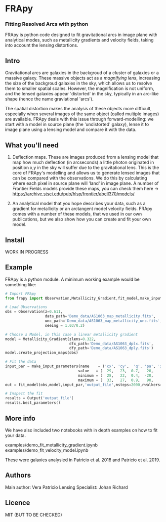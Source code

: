 # FRApy
### Fitting Resolved Arcs with python

FRApy is python code designed to fit gravitational arcs in image plane with analytical modes, such as metallicity gradients and velocity fields, taking into account the lensing distortions.


## Intro

Gravitational arcs are galaxies in the backgroud of a cluster of galaxies or a massive galaxy. These massive objects act as a *magnifying lens*, increasing the size of the backgroud galaxies in the sky, which allows us to resolve them to smaller spatial scales. However, the magnification is not uniform, and the lensed galaxies appear 'distorted' in the sky, typically in an arc-like shape (hence the name graviational 'arcs').

The spatial distortion makes the analysis of these objects more difficult, especially when several images of the same object (called multiple images) are available. FRApy deals with this issue through forward-modelling: we start with a model in source plane (the 'undistorted' galaxy), lense it to image plane using a lensing model and compare it with the data.


## What you'll need

1. Deflection maps. These are images produced from a lensing model that map how much deflection (in arcseconds) a little photon originated in position x,y in the sky will suffer due to the gravitational lens. This is the core of FRApy's modelling and allows us to generate lensed images that can be compared with the observations. We do this by calculating where each pixel in source plane will 'land' in image plane. A number of Frontier Fields models provide these maps, you can check them here -> https://archive.stsci.edu/pub/hlsp/frontier/abell370/models/

2. An analytical model that you hope describes your data, such as a gradient for metallicity or an arctangent model velocity fields. FRApy comes with a number of these models,
that we used in our own publications, but we also show how you can create and fit your own model.


## Install

WORK IN PROGRESS

## Example

FRApy is a python module. A minimum working example would be something like:

```python
# Import FRApy
from frapy import Observation,Metallicity_Gradient,fit_model,make_input_parameters,Output

# Load Observations
obs = Observation(z=0.611,
	              data_path='Demo_data/AS1063_map_metallicity.fits',
	              unc_path='Demo_data/AS1063_map_metallicity_unc.fits',
	              seeing = 1.03/0.2)

# Choose a Model, in this case a linear metallicity gradient
model = Metallicity_Gradient(zlens=0.322,
							 dfx_path='Demo_data/AS1063_dplx.fits',
							 dfy_path='Demo_data/AS1063_dply.fits')
model.create_projection_maps(obs)

# Fit the data
input_par = make_input_parameters(name    = ('cx', 'cy',  'q', 'pa', 'z_grad', 'z_0'),
								 value   = (  29,   23,  0.7,   20,    -0.02, 9.0),
								 minimum = (  28,   22,  0.4,  -20,     -0.1, 8.5),
								 maximum = (  33,   27,  0.9,   90,      0.0, 9.5))
out = fit_model(obs,model,input_par,'output_file',nsteps=2000,nwalkers=24)

# Inspect the fit
results = Output('output_file')
results.best_parameters()
```

## More info

We have also included two notebooks with in depth examples on how to fit your data.

examples/demo_fit_metallicity_gradient.ipynb  
examples/demo_fit_velocity_model.ipynb 

These were galaxies analysied in Patricio et al. 2018 and Patricio et al. 2019.

## Authors

Main author: Vera Patricio
Lensing Specialist: Johan Richard

## Licence

MIT (BUT TO BE CHECKED)

